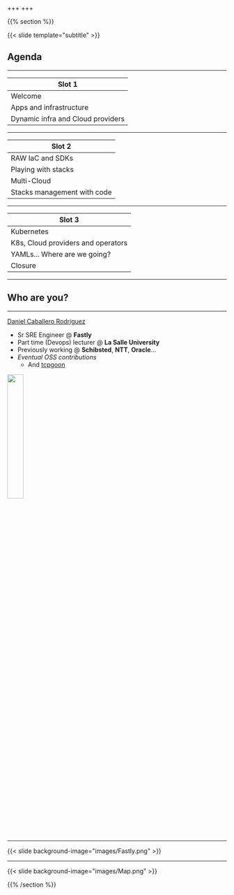 +++
+++

{{% section %}}

{{< slide template="subtitle" >}}

## Agenda

---

| Slot 1 |
|---|
| Welcome |
| Apps and infrastructure |
| Dynamic infra and Cloud providers |

---

| Slot 2 |
|---|
| RAW IaC and SDKs |
| Playing with stacks |
| Multi-Cloud |
| Stacks management with code |

---

| Slot 3 |
|---|
| Kubernetes |
| K8s, Cloud providers and operators |
| YAMLs... Where are we going? |
| Closure |

---

## Who are you?

---

[Daniel Caballero Rodríguez](https://www.linkedin.com/in/danicaba/)

* Sr SRE Engineer @ **Fastly**
* Part time (Devops) lecturer @ **La Salle University**
* Previously working @ **Schibsted**, **NTT**, **Oracle**...
* *Eventual OSS contributions*
    * And [tcpgoon](https://github.com/dachad/tcpgoon)

<img src="images/publicProfileSmall.jpg" style="width:27%;">

---

{{< slide background-image="images/Fastly.png" >}}

---

{{< slide background-image="images/Map.png" >}}

{{% /section %}}
